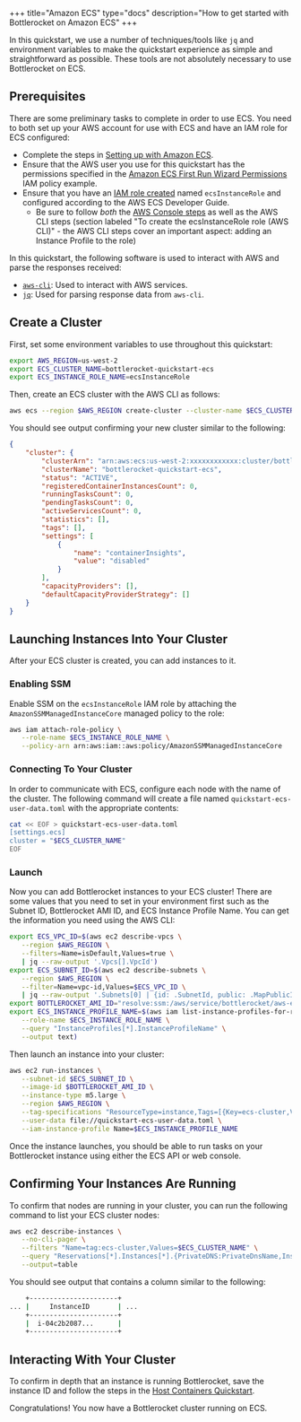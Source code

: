 +++
title="Amazon ECS"
type="docs"
description="How to get started with Bottlerocket on Amazon ECS"
+++

In this quickstart, we use a number of techniques/tools like `jq` and environment variables to make the quickstart experience as simple and straightforward as possible.
These tools are not absolutely necessary to use Bottlerocket on ECS.

## Prerequisites

There are some preliminary tasks to complete in order to use ECS.
You need to both set up your AWS account for use with ECS and have an IAM role for ECS configured:

- Complete the steps in [Setting up with Amazon ECS](https://docs.aws.amazon.com/AmazonECS/latest/developerguide/get-set-up-for-amazon-ecs.html).
- Ensure that the AWS user you use for this quickstart has the permissions specified in the [Amazon ECS First Run Wizard Permissions](https://docs.aws.amazon.com/AmazonECS/latest/developerguide/security_iam_id-based-policy-examples.html#first-run-permissions) IAM policy example.
- Ensure that you have an [IAM role created](https://docs.aws.amazon.com/AmazonECS/latest/developerguide/instance_IAM_role.html#instance-iam-role-create) named `ecsInstanceRole` and configured according to the AWS ECS Developer Guide.
  - Be sure to follow _both_ the [AWS Console steps](https://docs.aws.amazon.com/AmazonECS/latest/developerguide/instance_IAM_role.html#instance-iam-role-create) as well as the AWS CLI steps (section labeled "To create the ecsInstanceRole role (AWS CLI)" - the AWS CLI steps cover an important aspect: adding an Instance Profile to the role)

In this quickstart, the following software is used to interact with AWS and parse the responses received:

- [`aws-cli`](https://docs.aws.amazon.com/cli/latest/userguide/getting-started-install.html#getting-started-install-instructions): Used to interact with AWS services.
- [`jq`](https://stedolan.github.io/jq/download/): Used for parsing response data from `aws-cli`.

## Create a Cluster

First, set some environment variables to use throughout this quickstart:

```bash
export AWS_REGION=us-west-2
export ECS_CLUSTER_NAME=bottlerocket-quickstart-ecs
export ECS_INSTANCE_ROLE_NAME=ecsInstanceRole
```

Then, create an ECS cluster with the AWS CLI as follows:

```bash
aws ecs --region $AWS_REGION create-cluster --cluster-name $ECS_CLUSTER_NAME
```

You should see output confirming your new cluster similar to the following:

```json
{
    "cluster": {
        "clusterArn": "arn:aws:ecs:us-west-2:xxxxxxxxxxxx:cluster/bottlerocket-quickstart-ecs",
        "clusterName": "bottlerocket-quickstart-ecs",
        "status": "ACTIVE",
        "registeredContainerInstancesCount": 0,
        "runningTasksCount": 0,
        "pendingTasksCount": 0,
        "activeServicesCount": 0,
        "statistics": [],
        "tags": [],
        "settings": [
            {
                "name": "containerInsights",
                "value": "disabled"
            }
        ],
        "capacityProviders": [],
        "defaultCapacityProviderStrategy": []
    }
}
```

## Launching Instances Into Your Cluster

After your ECS cluster is created, you can add instances to it.

### Enabling SSM

Enable SSM on the `ecsInstanceRole` IAM role by attaching the `AmazonSSMManagedInstanceCore` managed policy to the role:

```bash
aws iam attach-role-policy \
   --role-name $ECS_INSTANCE_ROLE_NAME \
   --policy-arn arn:aws:iam::aws:policy/AmazonSSMManagedInstanceCore
```

### Connecting To Your Cluster

In order to communicate with ECS, configure each node with the name of the cluster.
The following command will create a file named `quickstart-ecs-user-data.toml` with the appropriate contents:

```bash
cat << EOF > quickstart-ecs-user-data.toml
[settings.ecs]
cluster = "$ECS_CLUSTER_NAME"
EOF
```

### Launch

Now you can add Bottlerocket instances to your ECS cluster!
There are some values that you need to set in your environment first such as the Subnet ID, Bottlerocket AMI ID, and ECS Instance Profile Name.
You can get the information you need using the AWS CLI:

```bash
export ECS_VPC_ID=$(aws ec2 describe-vpcs \
   --region $AWS_REGION \
   --filters=Name=isDefault,Values=true \
   | jq --raw-output '.Vpcs[].VpcId')
export ECS_SUBNET_ID=$(aws ec2 describe-subnets \
   --region $AWS_REGION \
   --filter=Name=vpc-id,Values=$ECS_VPC_ID \
   | jq --raw-output '.Subnets[0] | {id: .SubnetId, public: .MapPublicIpOnLaunch, az: .AvailabilityZone} | .id')
export BOTTLEROCKET_AMI_ID="resolve:ssm:/aws/service/bottlerocket/aws-ecs-1/x86_64/latest/image_id"
export ECS_INSTANCE_PROFILE_NAME=$(aws iam list-instance-profiles-for-role \
   --role-name $ECS_INSTANCE_ROLE_NAME \
   --query "InstanceProfiles[*].InstanceProfileName" \
   --output text)
```

Then launch an instance into your cluster:

```bash
aws ec2 run-instances \
   --subnet-id $ECS_SUBNET_ID \
   --image-id $BOTTLEROCKET_AMI_ID \
   --instance-type m5.large \
   --region $AWS_REGION \
   --tag-specifications "ResourceType=instance,Tags=[{Key=ecs-cluster,Value=$ECS_CLUSTER_NAME}]" \
   --user-data file://quickstart-ecs-user-data.toml \
   --iam-instance-profile Name=$ECS_INSTANCE_PROFILE_NAME
```

Once the instance launches, you should be able to run tasks on your Bottlerocket instance using either the ECS API or web console.

## Confirming Your Instances Are Running

To confirm that nodes are running in your cluster, you can run the following command to list your ECS cluster nodes:

```bash
aws ec2 describe-instances \
   --no-cli-pager \
   --filters "Name=tag:ecs-cluster,Values=$ECS_CLUSTER_NAME" \
   --query "Reservations[*].Instances[*].{PrivateDNS:PrivateDnsName,InstanceID:InstanceId,Cluster:Tags[?Key=='ecs-cluster']|[0].Value,State:State.Name}" \
   --output=table
```

You should see output that contains a column similar to the following:

```bash
    +----------------------+
... |     InstanceID       | ...
    +----------------------+
    |  i-04c2b2087...      |
    +----------------------+
```

## Interacting With Your Cluster

To confirm in depth that an instance is running Bottlerocket, save the instance ID and follow the steps in the [Host Containers Quickstart](../host-containers).

Congratulations!
You now have a Bottlerocket cluster running on ECS.
